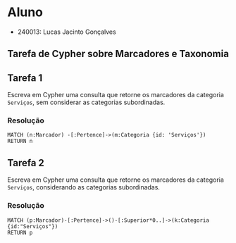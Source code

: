 # Aluno
* 240013: Lucas Jacinto Gonçalves

## Tarefa de Cypher sobre Marcadores e Taxonomia

## Tarefa 1

Escreva em Cypher uma consulta que retorne os marcadores da categoria `Serviços`, sem considerar as categorias subordinadas.

### Resolução
~~~cypher
MATCH (n:Marcador) -[:Pertence]->(m:Categoria {id: 'Serviços'})
RETURN n
~~~

## Tarefa 2

Escreva em Cypher uma consulta que retorne os marcadores da categoria `Serviços`, considerando as categorias subordinadas.

### Resolução
~~~cypher
MATCH (p:Marcador)-[:Pertence]->()-[:Superior*0..]->(k:Categoria {id:"Serviços"})
RETURN p
~~~
